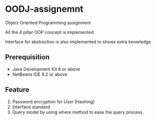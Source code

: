# OODJ-assignemnt

Object Oriented Programming assignment 

All the 4 pillar OOP concept is implemented 

Interface for abstraction is also implemented to shows extra knowledge 

## Prerequisition 
- Java Development Kit 8 or above
- NetBeans IDE 8.2 or above


## Feature
1. Password encryption for User (Hashing)
2. Interface standard 
3. Query model by using where method to ease the query process 
